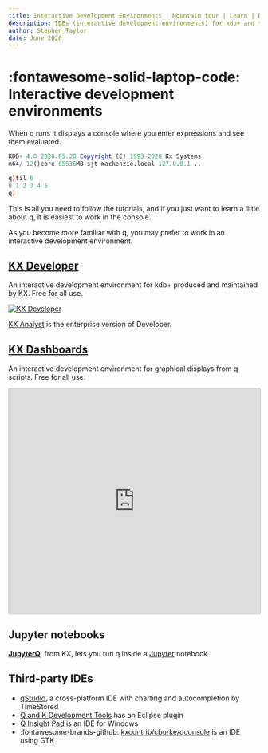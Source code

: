 ```yaml
---
title: Interactive Development Environments | Mountain tour | Learn | Documentation for kdb+ and q
description: IDEs (interactive development environments) for kdb+ and the q programnming language
author: Stephen Taylor
date: June 2020
---
```

# :fontawesome-solid-laptop-code: Interactive development environments


When q runs it displays a console where you enter expressions and see them evaluated. 

```q
KDB+ 4.0 2020.05.20 Copyright (C) 1993-2020 Kx Systems
m64/ 12()core 65536MB sjt mackenzie.local 127.0.0.1 ..

q)til 6
0 1 2 3 4 5
q)
```

This is all you need to follow the tutorials, and if you just want to learn a little about q, it is easiest to work in the console.

As you become more familiar with q, you may prefer to work in an interactive development environment. 


## [KX Developer](/developer/)

An interactive development environment for kdb+ produced and maintained by KX.
Free for all use.

[![KX Developer](../../img/kxdeveloper.png)](/developer/ "KX Developer")

[KX Analyst](/analyst/) is the enterprise version of Developer.


## [KX Dashboards](/dashboards/)

An interactive development environment for graphical displays from q scripts. 
Free for all use.

<iframe src="https://player.vimeo.com/video/135580263" style="border: 1px solid #ccc; box-shadow: 0 2px 2px rgba(0,0,0,.14); height: 450px; width: 100%;"webkitallowfullscreen mozallowfullscreen allowfullscreen></iframe>


## Jupyter notebooks

[**JupyterQ**](../../ml/jupyterq/index.md), from KX, lets you run q inside a [Jupyter](https://jupyter.org) notebook.


## Third-party IDEs

-   [qStudio](http://www.timestored.com/qstudio/), a cross-platform IDE with charting and autocompletion by TimeStored 
-   [Q and K Development Tools](http://www.qkdt.org) has an Eclipse plugin
-   [Q Insight Pad](http://www.qinsightpad.com) is an IDE for Windows
-   :fontawesome-brands-github: [kxcontrib/cburke/qconsole](https://github.com/kxcontrib/cburke/tree/master/qconsole) is an IDE using GTK

<!--
-   Most popular is Charlie Skelton’s **Studio for kdb+**, a cross-platform execution environment – worth having available even if you use another interface  
:fontawesome-brands-github: [CharlesSkelton/studio](https://github.com/CharlesSkelton/studio)
-->